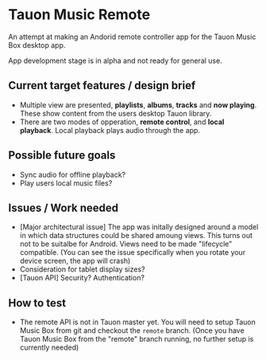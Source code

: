 
# Tauon Music Remote

An attempt at making an Andorid remote controller app for the Tauon Music Box desktop app.

App development stage is in alpha and not ready for general use.

## Current target features / design brief

 - Multiple view are presented, **playlists**, **albums**, **tracks** and **now playing**.
 These show content from the users desktop Tauon library.
 - There are two modes of opperation, **remote control**, and **local playback**. 
 Local playback plays audio through the app.
 
## Possible future goals

 - Sync audio for offline playback?
 - Play users local music files?

## Issues / Work needed

 - [Major architectural issue] The app was initally designed around a model in which data
 structures could be shared amoung views. This turns out not to be suitalbe for Android. Views need to be
 made "lifecycle" compatible. (You can see the issue specifically when you rotate your device screen,
 the app will crash)
 - Consideration for tablet display sizes?
 - [Tauon API] Security? Authentication?
 
 ## How to test
 
  - The remote API is not in Tauon master yet. You will need to setup Tauon Music Box from git and checkout the `remote` branch.
  (Once you have Tauon Music Box from the "remote" branch running, no further setup is currently needed)



